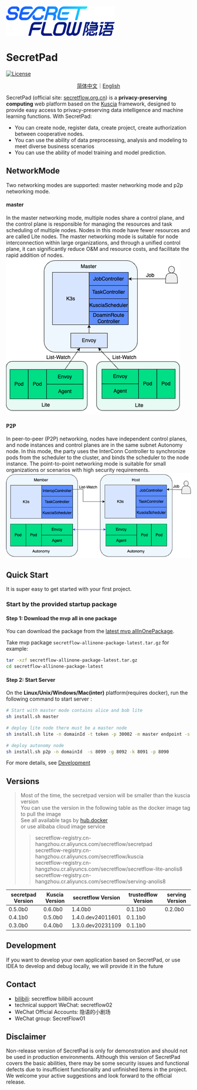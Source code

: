 ![img.png](./docs/imgs/logo.png)

# SecretPad

[![License](https://img.shields.io/badge/license-Apache%202-4EB1BA.svg)](https://www.apache.org/licenses/LICENSE-2.0.html)
<p align="center">
<a href="./README.zh-CN.md">简体中文</a>｜<a href="./README.md">English</a>
</p>

SecretPad (official site: [secretflow.org.cn](https://www.secretflow.org.cn/zh-CN/docs/secretpad/))
is a **privacy-preserving computing** web platform based on
the [Kuscia](https://github.com/secretflow/kuscia)
framework, designed to provide easy access to privacy-preserving data intelligence and machine learning functions. With
SecretPad:

* You can create node, register data, create project, create authorization between cooperative nodes.
* You can use the ability of data preprocessing, analysis and modeling to meet diverse business scenarios
* You can use the ability of model training and model prediction.

## NetworkMode

Two networking modes are supported: master networking mode and p2p networking mode.

#### master

In the master networking mode, multiple nodes share a control plane, and the control plane is responsible for
managing the resources and task scheduling of multiple nodes. Nodes in this mode have fewer resources and are called
Lite nodes.
The master networking mode is suitable for node interconnection within large organizations, and through a unified
control plane, it can significantly reduce O&M and resource costs, and facilitate the rapid addition of nodes.
![img.png](./docs/imgs/master.png)

#### P2P

In peer-to-peer (P2P) networking, nodes have independent control planes, and node instances and control planes are in
the same subnet
Autonomy node. In this mode, the party uses the InterConn Controller to synchronize pods from the scheduler to the
cluster, and binds the scheduler to the node instance.
The point-to-point networking mode is suitable for small organizations or scenarios with high security requirements.
![img_1.png](./docs/imgs/p2p.png)

## Quick Start

It is super easy to get started with your first project.

### Start by the provided startup package

#### Step 1: Download the mvp all in one package

You can download the package from the [latest mvp allInOnePackage](https://www.secretflow.org.cn/zh-CN/deployment).

Take mvp package `secretflow-allinone-package-latest.tar.gz` for example:

```sh
tar -xzf secretflow-allinone-package-latest.tar.gz
cd secretflow-allinone-package-latest
```

#### Step 2: Start Server

On the **Linux/Unix/Windows/Mac(inter)** platform(requires docker), run the following command to start
server :

```sh
# Start with master mode contains alice and bob lite
sh install.sh master
```

```sh
# deploy lite node there must be a master node
sh install.sh lite -n domainId -t token -p 30002 -m master endpoint -s 8089 -k 40812 -g 40813
```

```sh
# deploy autonomy node
sh install.sh p2p -n domainId  -s 8099 -g 8092 -k 8091 -p 8090
```

For more details, see [Development](./docs/development/build_secretpad_cn.md)

## Versions

> Most of the time, the secretpad version will be smaller than the kuscia version<br>
> You can use the version in the following table as the docker image tag to pull the image<br>
> See all available tags by [hub.docker](https://hub.docker.com/r/secretflow/secretflow-lite-anolis8/tags)<br>
> or use alibaba cloud image service <br>
> > secretflow-registry.cn-hangzhou.cr.aliyuncs.com/secretflow/secretpad<br>
> > secretflow-registry.cn-hangzhou.cr.aliyuncs.com/secretflow/kuscia<br>
> > secretflow-registry.cn-hangzhou.cr.aliyuncs.com/secretflow/secretflow-lite-anolis8<br>
> > secretflow-registry.cn-hangzhou.cr.aliyuncs.com/secretflow/serving-anolis8<br>

| secretpad Version | Kuscia Version | secretflow Version | trustedflow Version | serving Version |
|-------------------|----------------|--------------------|---------------------|-----------------|
| 0.5.0b0           | 0.6.0b0        | 1.4.0b0            | 0.1.1b0             | 0.2.0b0         |
| 0.4.1b0           | 0.5.0b0        | 1.4.0.dev24011601  | 0.1.1b0             |                 |
| 0.3.0b0           | 0.4.0b0        | 1.3.0.dev20231109  | 0.1.1b0             |                 |

## Development

If you want to develop your own application based on SecretPad, or use IDEA to develop and debug locally, we will
provide it in the future

## Contact

* [bilibili](https://space.bilibili.com/2073575923): secretflow bilibili account
* technical support WeChat: secretflow02
* WeChat Official Accounts: 隐语的小剧场
* WeChat group: SecretFlow01

## Disclaimer

Non-release version of SecretPad is only for demonstration and should not be used in production environments.
Although this version of SecretPad covers the basic abilities, there may be some security issues and functional defects
due to insufficient functionality and unfinished items in the project.
We welcome your active suggestions and look forward to the official release.